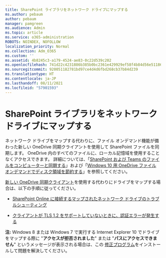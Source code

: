 ```yaml
---
title: SharePoint ライブラリをネットワーク ドライブにマップする
ms.author: pebaum
author: pebaum
manager: pamgreen
ms.audience: Admin
ms.topic: article
ms.service: o365-administration
ROBOTS: NOINDEX, NOFOLLOW
localization_priority: Normal
ms.collection: Adm_O365
ms.custom: ''
ms.assetid: 4b8245c3-a179-4524-ae83-0c22d539c202
ms.openlocfilehash: 741d22c4231886b385b0bc2361e429929ef58f4b84d56e51186f129fc5d07921
ms.sourcegitcommit: 920051182781bd97ce4d4d6fbd268cb37b84d239
ms.translationtype: HT
ms.contentlocale: ja-JP
ms.lasthandoff: 08/11/2021
ms.locfileid: "57901593"
---
```

# <a name="map-a-sharepoint-library-to-a-network-drive"></a>SharePoint ライブラリをネットワーク ドライブにマップする

ネットワーク ドライブをマップする代わりに、ファイル オンデマンド機能が備わった新しい OneDrive 同期クライアントを使用して SharePoint ファイルを同期します。 OneDrive 内のすべてのファイルに、ローカル記憶域を使用することなくアクセスできます。 詳細については、「[SharePoint および Teams のファイルをコンピューターと同期する](https://support.microsoft.com/office/sync-sharepoint-and-teams-files-with-your-computer-6de9ede8-5b6e-4503-80b2-6190f3354a88)」および「[Windows 10 用 OneDrive ファイル オンデマンドでディスク領域を節約する](https://support.microsoft.com/office/save-disk-space-with-onedrive-files-on-demand-for-windows-10-0e6860d3-d9f3-4971-b321-7092438fb38e)」を参照してください。

[新しい OneDrive 同期クライアント](https://support.microsoft.com/office/sync-sharepoint-and-teams-files-with-your-computer-6de9ede8-5b6e-4503-80b2-6190f3354a88)を使用する代わりにドライブをマップする場合は、以下の手順に従ってください。

- [SharePoint Online に接続するマップされたネットワーク ドライブのトラブルシューティング](https://docs.microsoft.com/sharepoint/support/administration/troubleshoot-mapped-network-drives)

- [クライアントが TLS 1.2 をサポートしていないときに、認証エラーが発生する](https://docs.microsoft.com/sharepoint/troubleshoot/administration/authentication-errors-tls12-support#network-drive-mapped-to-a-sharepoint-library)  

**注:** Windows 8 または Windows 7 で実行する Internet Explorer 10 でドライブをマップする際に "**アクセスが拒否されました**" または "**パスにアクセスできません**" というメッセージが表示される場合は、この [修正プログラム](https://support.microsoft.com/topic/error-when-you-open-a-sharepoint-document-library-in-windows-explorer-or-map-a-network-drive-to-the-library-after-you-install-internet-explorer-10-96e640ba-059f-9b09-bb91-2a0319ee8b1d)をインストールして問題を解決してください。